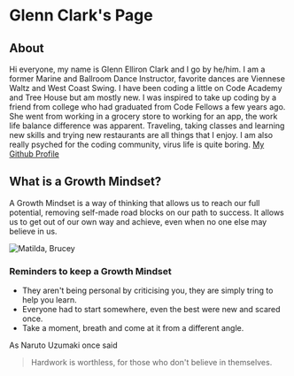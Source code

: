 # Glenn Clark's Page

## About
Hi everyone, my name is Glenn Elliron Clark and I go by he/him.  I am a former Marine and Ballroom Dance Instructor, favorite dances are Viennese Waltz and West Coast Swing.  I have been coding a little on Code Academy and Tree House but am mostly new.  I was inspired to take up coding by a friend from college who had graduated from Code Fellows a few years ago.   She went from working in a grocery store to working for an app, the work life balance difference was apparent.  Traveling, taking classes and learning new skills and trying new restaurants are all things that I enjoy.  I am also really psyched for the coding community, virus life is quite boring.  [My Github Profile](https://github.com/Elliron)

## What is a Growth Mindset?
A Growth Mindset is a way of thinking that allows us to reach our full potential, removing self-made road blocks on our path to success.  It allows us to get out of our own way and achieve, even when no one else may believe in us.

![Matilda, Brucey](https://s.aolcdn.com/hss/storage/midas/65deaf4ce85e6d57ec2160c13babfc3e/203431811/10352083_698996970207657_8973961362239289588_n.jpg)

### Reminders to keep a Growth Mindset
- They aren't being personal by criticising you, they are simply tring to help you learn.
- Everyone had to start somewhere, even the best were new and scared once.
- Take a moment, breath and come at it from a different angle.

As Naruto Uzumaki once said
 > Hardwork is worthless, for those who don't believe in themselves.
